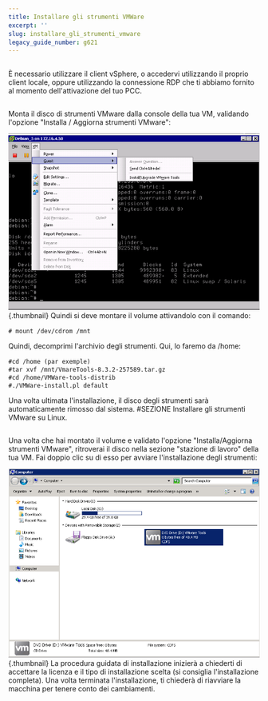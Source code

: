 ```yaml
---
title: Installare gli strumenti VMWare
excerpt: ''
slug: installare_gli_strumenti_vmware
legacy_guide_number: g621
---
```



## 
È necessario utilizzare il client vSphere, o accedervi utilizzando il proprio client locale, oppure utilizzando la connessione RDP che ti abbiamo fornito al momento dell'attivazione del tuo PCC.


## 
Monta il disco di strumenti VMware  dalla console della tua VM, validando l'opzione "Installa / Aggiorna strumenti VMware":

![](images/img_142.jpg){.thumbnail}
Quindi si deve montare il volume attivandolo con il comando:


```
# mount /dev/cdrom /mnt
```


Quindi, decomprimi l'archivio degli strumenti. Qui, lo faremo da /home:



```
#cd /home (par exemple)
#tar xvf /mnt/VmareTools-8.3.2-257589.tar.gz
#cd /home/VMWare-tools-distrib
#./VMWare-install.pl default
```


Una volta ultimata l'installazione, il disco degli strumenti sarà automaticamente rimosso dal sistema. #SEZIONE Installare gli strumenti VMware su Linux.


## 
Una volta che hai montato il volume e validato l'opzione "Installa/Aggiorna strumenti VMware", ritroverai il disco nella sezione "stazione di lavoro" della tua VM. Fai doppio clic su di esso per avviare l'installazione degli strumenti:

![](images/img_143.jpg){.thumbnail}
La procedura guidata di installazione inizierà a chiederti di accettare la licenza e il tipo di installazione scelta (si consiglia l'installazione completa).
Una volta terminata l'installazione, ti chiederà di riavviare la macchina per tenere conto dei cambiamenti.


